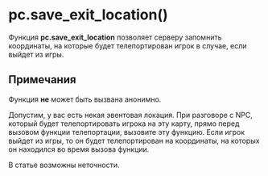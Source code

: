 # pc.save_exit_location()
Функция **pc.save_exit_location** позволяет серверу запомнить координаты, на которые будет телепортирован игрок в случае, если выйдет из игры.

## Примечания
Функция **не** может быть вызвана анонимно.

Допустим, у вас есть некая эвентовая локация. При разговоре с NPC, который будет телепортировать игрока на эту карту, прямо перед вызовом функции телепортации, вызовите эту функцию. Если игрок выйдет из игры, то он будет телепортирован на координаты, на которых он находился во время вызова функции.

В статье возможны неточности.